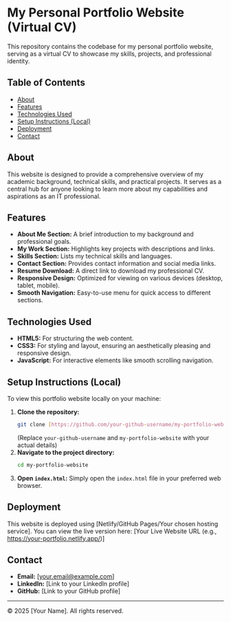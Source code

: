 # My Personal Portfolio Website (Virtual CV)

This repository contains the codebase for my personal portfolio website, serving as a virtual CV to showcase my skills, projects, and professional identity.

## Table of Contents
- [About](#about)
- [Features](#features)
- [Technologies Used](#technologies-used)
- [Setup Instructions (Local)](#setup-instructions-local)
- [Deployment](#deployment)
- [Contact](#contact)

## About
This website is designed to provide a comprehensive overview of my academic background, technical skills, and practical projects. It serves as a central hub for anyone looking to learn more about my capabilities and aspirations as an IT professional.

## Features
- **About Me Section:** A brief introduction to my background and professional goals.
- **My Work Section:** Highlights key projects with descriptions and links.
- **Skills Section:** Lists my technical skills and languages.
- **Contact Section:** Provides contact information and social media links.
- **Resume Download:** A direct link to download my professional CV.
- **Responsive Design:** Optimized for viewing on various devices (desktop, tablet, mobile).
- **Smooth Navigation:** Easy-to-use menu for quick access to different sections.

## Technologies Used
- **HTML5:** For structuring the web content.
- **CSS3:** For styling and layout, ensuring an aesthetically pleasing and responsive design.
- **JavaScript:** For interactive elements like smooth scrolling navigation.

## Setup Instructions (Local)
To view this portfolio website locally on your machine:

1.  **Clone the repository:**
    ```bash
    git clone [https://github.com/your-github-username/my-portfolio-website.git](https://github.com/your-github-username/my-portfolio-website.git)
    ```
    (Replace `your-github-username` and `my-portfolio-website` with your actual details)
2.  **Navigate to the project directory:**
    ```bash
    cd my-portfolio-website
    ```
3.  **Open `index.html`:**
    Simply open the `index.html` file in your preferred web browser.

## Deployment
This website is deployed using [Netlify/GitHub Pages/Your chosen hosting service].
You can view the live version here: [Your Live Website URL (e.g., https://your-portfolio.netlify.app/)]

## Contact
- **Email:** [your.email@example.com]
- **LinkedIn:** [Link to your LinkedIn profile]
- **GitHub:** [Link to your GitHub profile]

---
© 2025 [Your Name]. All rights reserved.
